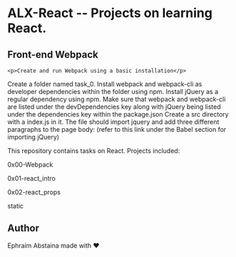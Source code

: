 #   ALX-React -- Projects on learning React.

##  Front-end Webpack

    <p>Create and run Webpack using a basic installation</p>

<p> Create a folder named task_0.
Install webpack and webpack-cli as developer dependencies within the folder using npm.
Install jQuery as a regular dependency using npm.
Make sure that webpack and webpack-cli are listed under the devDependencies key along with jQuery being listed under the dependencies key within the package.json
Create a src directory with a index.js in it.
The file should import jquery and add three different paragraphs to the page body: (refer to this link under the Babel section for importing jQuery)
 </p>

This repository contains tasks on React. Projects included:

<p> 0x00-Webpack</p>

<p> 0x01-react_intro </p>

<p> 0x02-react_props </p>

<p> static </p>
   
## Author
   Ephraim Abstaina made with ❤️

